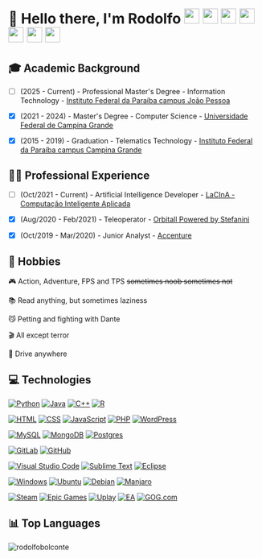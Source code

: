 # 👋 Hello there, I'm Rodolfo <a href="https://bolconte.wordpress.com" target="_blank"><img src="https://encrypted-tbn0.gstatic.com/images?q=tbn:ANd9GcSiQqvP9mSAN_KNxZlbvD9VT-yl4Vf_PuT6Cw&s" width="30" height="30"/></a> <a href="https://linkedin.com/in/bolconte" target="_blank"><img src="https://cdn.worldvectorlogo.com/logos/linkedin-icon.svg" width="30" height="30"/></a> <a href="http://lattes.cnpq.br/0431132751476325" target="_blank"><img src="https://www.ufpb.br/ppgs/contents/imagens/logo-lattes.png/@@images/image.png" width="30" height="30"/></a> <a href="https://t.me/bolconte" target="_blank"><img src="https://cdn.worldvectorlogo.com/logos/telegram-2019-logo.svg" width="30" height="30"/></a> <a href="https://facebook.com/rbolconte" target="_blank"><img src="https://cdn.worldvectorlogo.com/logos/facebook-2020-1-1.svg" width="30" height="30"/></a> <a href="https://instagram.com/bolconte" target="_blank"><img src="https://cdn3.iconfinder.com/data/icons/popular-services-brands/512/instagram-512.png" width="30" height="30"/></a> <a href="https://www.skoob.com.br/usuario/8048131" target="_blank"><img src="https://th.bing.com/th/id/R.e709dd75231f06cbd4fb01ce893c7dab?rik=%2bpiMbe2RbmYNVg&riu=http%3a%2f%2f4.bp.blogspot.com%2f-GetRn8_seb0%2fVbqoAHCYDdI%2fAAAAAAAAC3E%2fbtFK4NkJthE%2fs1600%2fskoob.png&ehk=AVFYsCAwVfY2UtswcHtV9HWcTm75mHVtFANreCf%2fZR8%3d&risl=&pid=ImgRaw&r=0" width="30" height="30"/></a>

## 🎓 Academic Background
- [ ] (2025 - Current) - Professional Master's Degree - Information Technology - <a href="https://estudante.ifpb.edu.br/cursos/195/" target="_blank">Instituto Federal da Paraíba campus João Pessoa</a>

- [X] (2021 - 2024) - Master's Degree - Computer Science - <a href="https://www.computacao.ufcg.edu.br/mestrado-e-doutorado" target="_blank">Universidade Federal de Campina Grande</a>

- [X] (2015 - 2019) - Graduation - Telematics Technology - <a href="https://estudante.ifpb.edu.br/cursos/27/" target="_blank">Instituto Federal da Paraíba campus Campina Grande</a>

## 👨‍💻 Professional Experience

- [ ] (Oct/2021 - Current) - Artificial Intelligence Developer - <a href="https://lacina.computacao.ufcg.edu.br/home" target="_blank">LaCInA - Computação Inteligente Aplicada</a>

- [X] (Aug/2020 - Feb/2021) - Teleoperator - <a href="https://orbitall.com.br/" target="_blank">Orbitall Powered by Stefanini</a>

- [X] (Oct/2019 - Mar/2020) - Junior Analyst - <a href="https://www.accenture.com/" target="_blank">Accenture</a>

## 🎢 Hobbies

🎮 Action, Adventure, FPS and TPS ~~sometimes noob sometimes not~~

📚 Read anything, but sometimes laziness

😼 Petting and fighting with Dante

🎬 All except terror

🚗 Drive anywhere

## 💻 Technologies

[![Python](https://img.shields.io/badge/Python-3776AB?logo=python&logoColor=fff)](#) [![Java](https://img.shields.io/badge/Java-%23ED8B00.svg?logo=openjdk&logoColor=white)](#) [![C++](https://img.shields.io/badge/C++-%2300599C.svg?logo=c%2B%2B&logoColor=white)](#) [![R](https://img.shields.io/badge/R-%23276DC3.svg?logo=r&logoColor=white)](#)

[![HTML](https://img.shields.io/badge/HTML-%23E34F26.svg?logo=html5&logoColor=white)](#) [![CSS](https://img.shields.io/badge/CSS-1572B6?logo=css3&logoColor=fff)](#) [![JavaScript](https://img.shields.io/badge/JavaScript-F7DF1E?logo=javascript&logoColor=000)](#) [![PHP](https://img.shields.io/badge/php-%23777BB4.svg?&logo=php&logoColor=white)](#) [![WordPress](https://img.shields.io/badge/WordPress-%2321759B.svg?logo=wordpress&logoColor=white)](#)

[![MySQL](https://img.shields.io/badge/MySQL-4479A1?logo=mysql&logoColor=fff)](#) [![MongoDB](https://img.shields.io/badge/MongoDB-%234ea94b.svg?logo=mongodb&logoColor=white)](#) [![Postgres](https://img.shields.io/badge/Postgres-%23316192.svg?logo=postgresql&logoColor=white)](#)

[![GitLab](https://img.shields.io/badge/GitLab-FC6D26?logo=gitlab&logoColor=fff)](#) [![GitHub](https://img.shields.io/badge/GitHub-%23121011.svg?logo=github&logoColor=white)](#)

[![Visual Studio Code](https://custom-icon-badges.demolab.com/badge/Visual%20Studio%20Code-0078d7.svg?logo=vsc&logoColor=white)](#) [![Sublime Text](https://img.shields.io/badge/Sublime%20Text-%23575757.svg?logo=sublime-text&logoColor=important)](#) [![Eclipse](https://img.shields.io/badge/Eclipse-FE7A16.svg?logo=Eclipse&logoColor=white)](#)

[![Windows](https://custom-icon-badges.demolab.com/badge/Windows-0078D6?logo=windows11&logoColor=white)](#) [![Ubuntu](https://img.shields.io/badge/Ubuntu-E95420?logo=ubuntu&logoColor=white)](#) [![Debian](https://img.shields.io/badge/Debian-A81D33?logo=debian&logoColor=fff)](#) [![Manjaro](https://img.shields.io/badge/Manjaro-35BF5C?logo=manjaro&logoColor=fff)](#)

[![Steam](https://img.shields.io/badge/Steam-%23000000.svg?logo=steam&logoColor=white)](#) [![Epic Games](https://img.shields.io/badge/Epic%20Games-%23313131.svg?logo=epicgames&logoColor=white)](#) [![Uplay](https://img.shields.io/badge/Uplay-black?logo=ubisoft)](#) [![EA](https://img.shields.io/badge/EA-%23000000.svg?logo=ea&logoColor=white)](#) [![GOG.com](https://img.shields.io/badge/GOG.com-86328A?logo=gogdotcom&logoColor=fff)](#)

## 📊 Top Languages

<img src="https://github-readme-stats.vercel.app/api/top-langs/?username=rodolfobolconte&layout=compact" alt="rodolfobolconte" />
